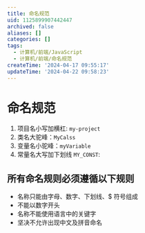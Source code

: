 ```yaml
---
title: 命名规范
uid: 1125899907442447
archived: false
aliases: []
categories: []
tags:
  - 计算机/前端/JavaScript
  - 计算机/前端/命名规范
createTime: '2024-04-17 09:55:17'
updateTime: '2024-04-22 09:58:23'
---
```


# 命名规范

1. 项目名小写加横杠: `my-project`
2. 类名大驼峰：`MyCalss`
3. 变量名小驼峰：`myVariable`
4. 常量名大写加下划线 `MY_CONST`:

## 所有命名规则必须遵循以下规则

- 名称只能由字母、数字、下划线、$ 符号组成
- 不能以数字开头
- 名称不能使用语言中的关键字
- 坚决不允许出现中文及拼音命名
